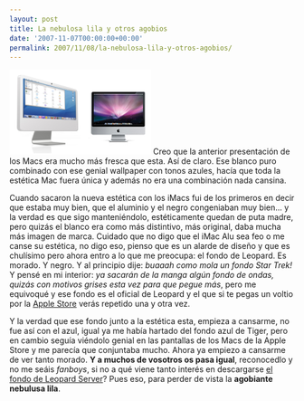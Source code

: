 ```yaml
---
layout: post
title: La nebulosa lila y otros agobios
date: '2007-11-07T00:00:00+00:00'
permalink: 2007/11/08/la-nebulosa-lila-y-otros-agobios/
---
```

<img src='/assets/imacs.png' alt='imacs.png' class="derecha" /> Creo que la anterior presentación de los Macs era mucho más fresca que esta. Así de claro. Ese blanco puro combinado con ese genial wallpaper con tonos azules, hacía que toda la estética Mac fuera única y además no era una combinación nada cansina.

Cuando sacaron la nueva estética con los iMacs fui de los primeros en decir que estaba muy bien, que el aluminio y el negro congeniaban muy bien... y la verdad es que sigo manteniéndolo, estéticamente quedan de puta madre, pero quizás el blanco era como más distintivo, más original, daba mucha más imagen de marca. Cuidado que no digo que el iMac Alu sea feo o me canse su estética, no digo eso, pienso que es un alarde de diseño y que es chulísimo pero ahora entro a lo que me preocupa: el fondo de Leopard. Es morado. Y negro. Y al principio dije: <em>buaaah como mola un fondo Star Trek!</em> Y pensé en mi interior: <em>ya sacarán de la manga algún fondo de ondas, quizás con motivos grises esta vez para que pegue más</em>, pero me equivoqué y ese fondo es el oficial de Leopard y el que si te pegas un voltio por la <a href="http://store.apple.com/Apple/WebObjects/spainstore">Apple Store</a> verás repetido una y otra vez.

Y la verdad que ese fondo junto a la estética esta, empieza a cansarme, no fue así con el azul, igual ya me había hartado del fondo azul de Tiger, pero en cambio seguía viéndolo genial en las pantallas de los Macs de la Apple Store y me parecía que conjuntaba mucho. Ahora ya empiezo a cansarme de ver tanto morado. <strong>Y a muchos de vosotros os pasa igual</strong>, reconocedlo y no me seáis <em>fanboys</em>, si no a qué viene tanto interés en descargarse <a href="http://www.applesfera.com/2007/10/18-fondo-de-escritorio-mac-os-x-leopard-server">el fondo de Leopard Server</a>? Pues eso, para perder de vista la <strong>agobiante nebulusa lila</strong>.
